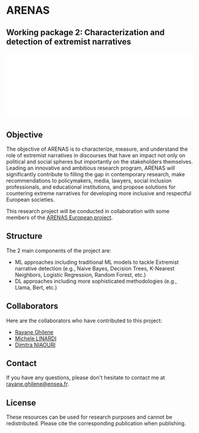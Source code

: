 # ARENAS 
## Working package 2: Characterization and detection of extremist narratives
![My Project](https://github.com/rayaneghilene/ARENAS/blob/main/DSML_Research_Project/Images/Arenas-final-GIF.gif)


## Objective
The objective of ARENAS is to characterize, measure, and understand the role of extremist narratives in discourses that have an impact not only on political and social spheres but importantly on the stakeholders themselves.  Leading an innovative and ambitious research program, ARENAS will significantly contribute to filling the gap in contemporary research, make recommendations to policymakers, media, lawyers, social inclusion professionals, and educational institutions, and propose solutions for countering extreme narratives for developing more inclusive and respectful European societies.

This research project will be conducted in collaboration with some members
of the  [ARENAS European project](https://arenasproject.eu/).

## Structure
The 2 main components of the project are:
- ML approaches including traditional ML models to tackle Extremist narrative detection (e.g., Naive Bayes, Decision Trees, K-Nearest Neighbors, Logistic Regression, Random Forest, etc.)
- DL approaches including more sophisticated methodologies (e.g., Llama, Bert, etc.)

## Collaborators

Here are the collaborators who have contributed to this project:

- [Rayane Ghilene](https://github.com/rayaneghilene)
- [Michele LINARDI](https://github.com/mlinardiCYU)
- [Dimitra NIAOURI](https://github.com/diniaouri)

## Contact
If you have any questions, please don't hesitate to contact me at rayane.ghilene@ensea.fr.

## License
These resources can be used for research purposes and cannot be redistributed. Please cite the corresponding publication when publishing.
